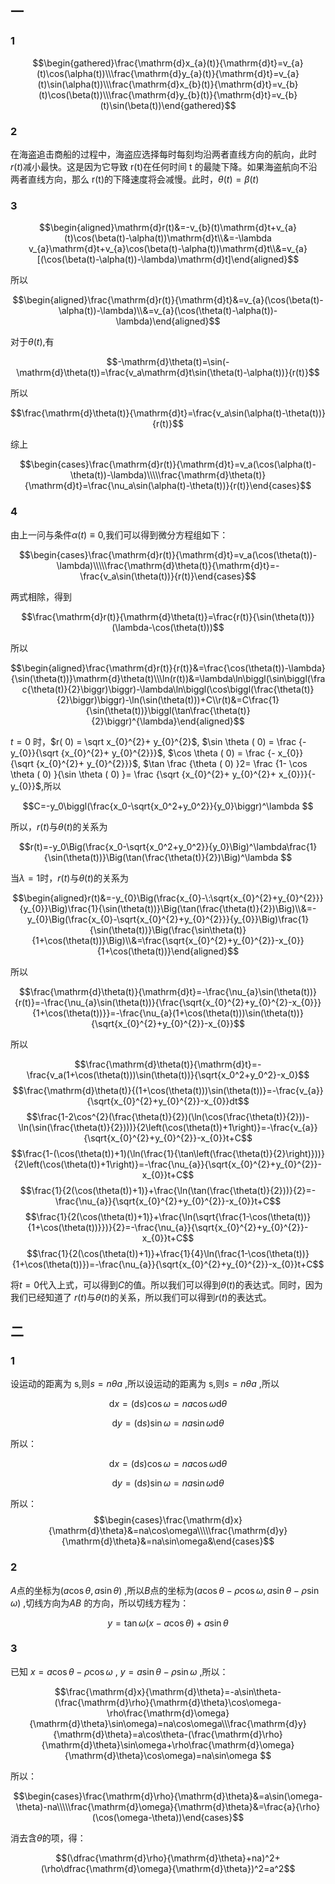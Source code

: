 ## 一
### 1
$$\begin{gathered}\frac{\mathrm{d}x_{a}(t)}{\mathrm{d}t}=v_{a}(t)\cos(\alpha(t))\\\frac{\mathrm{d}y_{a}(t)}{\mathrm{d}t}=v_{a}(t)\sin(\alpha(t))\\\frac{\mathrm{d}x_{b}(t)}{\mathrm{d}t}=v_{b}(t)\cos(\beta(t))\\\frac{\mathrm{d}y_{b}(t)}{\mathrm{d}t}=v_{b}(t)\sin(\beta(t))\end{gathered}$$
### 2
在海盗追击商船的过程中，海盗应选择每时每刻均沿两者直线方向的航向，此时$r(t)$减小最快。这是因为它导致 r(t)在任何时间 t 的最陡下降。如果海盗航向不沿两者直线方向，那么 r(t)的下降速度将会减慢。此时，$\theta(t)=\beta(t)$
### 3
$$\begin{aligned}\mathrm{d}r(t)&=-v_{b}(t)\mathrm{d}t+v_{a}(t)\cos(\beta(t)-\alpha(t))\mathrm{d}t\\&=-\lambda v_{a}\mathrm{d}t+v_{a}\cos(\beta(t)-\alpha(t))\mathrm{d}t\\&=v_{a}[(\cos(\beta(t)-\alpha(t))-\lambda)\mathrm{d}t]\end{aligned}$$


所以

$$\begin{aligned}\frac{\mathrm{d}r(t)}{\mathrm{d}t}&=v_{a}(\cos(\beta(t)-\alpha(t))-\lambda)\\&=v_{a}(\cos(\theta(t)-\alpha(t))-\lambda)\end{aligned}$$

对于$\theta(t)$,有

$$-\mathrm{d}\theta(t)=\sin(-\mathrm{d}\theta(t))=\frac{v_a\mathrm{d}t\sin(\theta(t)-\alpha(t))}{r(t)}$$

所以

$$\frac{\mathrm{d}\theta(t)}{\mathrm{d}t}=\frac{v_a\sin(\alpha(t)-\theta(t))}{r(t)}$$

综上

$$\begin{cases}\frac{\mathrm{d}r(t)}{\mathrm{d}t}=v_a(\cos(\alpha(t)-\theta(t))-\lambda)\\\\\frac{\mathrm{d}\theta(t)}{\mathrm{d}t}=\frac{\nu_a\sin(\alpha(t)-\theta(t))}{r(t)}\end{cases}$$
### 4
由上一问与条件$\alpha(t)\equiv0$,我们可以得到微分方程组如下：

$$\begin{cases}\frac{\mathrm{d}r(t)}{\mathrm{d}t}=v_a(\cos(\theta(t))-\lambda)\\\\\frac{\mathrm{d}\theta(t)}{\mathrm{d}t}=-\frac{v_a\sin(\theta(t))}{r(t)}\end{cases}$$

两式相除，得到

$$\frac{\mathrm{d}r(t)}{\mathrm{d}\theta(t)}=\frac{r(t)}{\sin(\theta(t))}(\lambda-\cos(\theta(t)))$$

所以

$$\begin{aligned}\frac{\mathrm{d}r(t)}{r(t)}&=\frac{\cos(\theta(t))-\lambda}{\sin(\theta(t))}\mathrm{d}\theta(t)\\\ln(r(t))&=\lambda\ln\biggl(\sin\biggl(\frac{\theta(t)}{2}\biggr)\biggr)-\lambda\ln\biggl(\cos\biggl(\frac{\theta(t)}{2}\biggr)\biggr)-\ln(\sin(\theta(t)))+C\\r(t)&=C\frac{1}{\sin(\theta(t))}\biggl(\tan\frac{\theta(t)}{2}\biggr)^{\lambda}\end{aligned}$$

$t=0$ 时，$r( 0) = \sqrt x_{0}^{2}+ y_{0}^{2}$, $\sin \theta ( 0) = \frac {- y_{0}}{\sqrt {x_{0}^{2}+ y_{0}^{2}}}$, $\cos \theta ( 0) = \frac {- x_{0}}{\sqrt {x_{0}^{2}+ y_{0}^{2}}}$, $\tan \frac {\theta ( 0) }2= \frac {1- \cos \theta ( 0) }{\sin \theta ( 0) }= \frac {\sqrt {x_{0}^{2}+ y_{0}^{2}+ x_{0}}}{- y_{0}}$,所以

$$C=-y_0\biggl(\frac{x_0-\sqrt{x_0^2+y_0^2}}{y_0}\biggr)^\lambda $$

所以，$r(t)$与$\theta(t)$的关系为

$$r(t)=-y_0\Big(\frac{x_0-\sqrt{x_0^2+y_0^2}}{y_0}\Big)^\lambda\frac{1}{\sin(\theta(t))}\Big(\tan(\frac{\theta(t)}{2})\Big)^\lambda $$

当$\lambda=1$时，$r(t)$与$\theta(t)$的关系为

$$\begin{aligned}r(t)&=-y_{0}\Big(\frac{x_{0}-\:\sqrt{x_{0}^{2}+y_{0}^{2}}}{y_{0}}\Big)\frac{1}{\sin(\theta(t))}\Big(\tan(\frac{\theta(t)}{2})\Big)\\&=-y_{0}\Big(\frac{x_{0}-\sqrt{x_{0}^{2}+y_{0}^{2}}}{y_{0}}\Big)\frac{1}{\sin(\theta(t))}\Big(\frac{\sin\theta(t)}{1+\cos(\theta(t))}\Big)\\&=\frac{\sqrt{x_{0}^{2}+y_{0}^{2}}-x_{0}}{1+\cos(\theta(t))}\end{aligned}$$

所以

$$\frac{\mathrm{d}\theta(t)}{\mathrm{d}t}=-\frac{\nu_{a}\sin(\theta(t))}{r(t)}=-\frac{\nu_{a}\sin(\theta(t))}{\frac{\sqrt{x_{0}^{2}+y_{0}^{2}-x_{0}}}{1+\cos(\theta(t))}}=-\frac{\nu_{a}(1+\cos(\theta(t)))\sin(\theta(t))}{\sqrt{x_{0}^{2}+y_{0}^{2}}-x_{0}}$$

所以

$$\frac{\mathrm{d}\theta(t)}{\mathrm{d}t}=-\frac{v_a(1+\cos(\theta(t)))\sin(\theta(t))}{\sqrt{x_0^2+y_0^2}-x_0}$$
$$\frac{\mathrm{d}\theta(t)}{(1+\cos(\theta(t)))\sin(\theta(t))}=-\frac{v_{a}}{\sqrt{x_{0}^{2}+y_{0}^{2}}-x_{0}}dt$$
$$\frac{1-2\cos^{2}(\frac{\theta(t)}{2})(\ln(\cos(\frac{\theta(t)}{2}))-\ln(\sin(\frac{\theta(t)}{2})))}{2\left(\cos(\theta(t))+1\right)}=-\frac{v_{a}}{\sqrt{x_{0}^{2}+y_{0}^{2}}-x_{0}}t+C$$
$$\frac{1-(\cos(\theta(t))+1)(\ln(\frac{1}{\tan\left(\frac{\theta(t)}{2}\right)}))}{2\left(\cos(\theta(t))+1\right)}=-\frac{\nu_{a}}{\sqrt{x_{0}^{2}+y_{0}^{2}}-x_{0}}t+C$$
$$\frac{1}{2(\cos(\theta(t))+1)}+\frac{\ln(\tan(\frac{\theta(t)}{2}))}{2}=-\frac{\nu_{a}}{\sqrt{x_{0}^{2}+y_{0}^{2}}-x_{0}}t+C$$
$$\frac{1}{2(\cos(\theta(t))+1)}+\frac{\ln(\sqrt{\frac{1-\cos(\theta(t))}{1+\cos(\theta(t))}})}{2}=-\frac{\nu_{a}}{\sqrt{x_{0}^{2}+y_{0}^{2}}-x_{0}}t+C$$
$$\frac{1}{2(\cos(\theta(t))+1)}+\frac{1}{4}\ln(\frac{1-\cos(\theta(t))}{1+\cos(\theta(t))})=-\frac{\nu_{a}}{\sqrt{x_{0}^{2}+y_{0}^{2}}-x_{0}}t+C$$

将$t=0$代入上式，可以得到$C$的值。所以我们可以得到$\theta(t)$的表达式。同时，因为我们已经知道了
$r(t)$与$\theta(t)$的关系，所以我们可以得到$r(t)$的表达式。
## 二
### 1
设运动的距离为 s,则$s=n\theta a$ ,所以设运动的距离为 s,则$s=n\theta a$ ,所以

$$\mathrm{d}x=(\mathrm{d}s)\cos\omega=na\cos\omega\mathrm{d}\theta $$

$$\mathrm{d}y=(\mathrm{d}s)\sin\omega=na\sin\omega\mathrm{d}\theta $$


所以：

$$\mathrm{d}x=(\mathrm{d}s)\cos\omega=na\cos\omega\mathrm{d}\theta $$

$$\mathrm{d}y=(\mathrm{d}s)\sin\omega=na\sin\omega\mathrm{d}\theta $$


所以：
$$\begin{cases}\frac{\mathrm{d}x}{\mathrm{d}\theta}&=na\cos\omega\\\\\frac{\mathrm{d}y}{\mathrm{d}\theta}&=na\sin\omega&\end{cases}$$
### 2
$A$点的坐标为$(a\cos\theta,a\sin\theta)$ ,所以$B$点的坐标为$(a\cos\theta-\rho\cos\omega,a\sin\theta-\rho\sin\omega)$ ,切线方向为$AB$
的方向，所以切线方程为：

$$y=\tan\omega(x-a\cos\theta)+a\sin\theta $$
### 3
已知 $x= a\cos \theta - \rho \cos \omega$ , $y= a\sin \theta - \rho \sin \omega$ ,所以：

$$\frac{\mathrm{d}x}{\mathrm{d}\theta}=-a\sin\theta-(\frac{\mathrm{d}\rho}{\mathrm{d}\theta}\cos\omega-\rho\frac{\mathrm{d}\omega}{\mathrm{d}\theta}\sin\omega)=na\cos\omega\\\frac{\mathrm{d}y}{\mathrm{d}\theta}=a\cos\theta-(\frac{\mathrm{d}\rho}{\mathrm{d}\theta}\sin\omega+\rho\frac{\mathrm{d}\omega}{\mathrm{d}\theta}\cos\omega)=na\sin\omega $$

所以：


$$\begin{cases}\frac{\mathrm{d}\rho}{\mathrm{d}\theta}&=a\sin(\omega-\theta)-na\\\\\frac{\mathrm{d}\omega}{\mathrm{d}\theta}&=\frac{a}{\rho}(\cos(\omega-\theta))\end{cases}$$

消去含$\theta$的项，得：

$$(\dfrac{\mathrm{d}\rho}{\mathrm{d}\theta}+na)^2+(\rho\dfrac{\mathrm{d}\omega}{\mathrm{d}\theta})^2=a^2$$